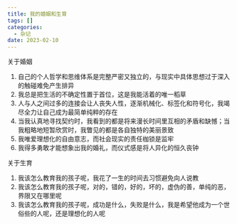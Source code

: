 ```yaml
---
title: 我的婚姻和生育
tags: []
categories:
  - 杂记
date: 2023-02-10
---
```

关于婚姻
1. 自己的个人哲学和思维体系是完整严密又独立的，与现实中具体思想过于深入的触碰难免产生排异
2. 我总是把生活的不确定性置于首位，这是我能活着的唯一稻草
3. 人与人之间过多的连接会让人丧失人性，逐渐机械化、标签化和符号化，我竭尽全力让自己成为最简单纯粹的存在
4. 当我认真地寻找契约时，我看到的都是将来漫长时间里互相的矛盾和缺憾；当我粗略地短暂欣赏时，我瞥见的都是各自独特的美丽景致
5. 我唯爱理想化的自由意志，而社会现实的责任枷锁是监牢
6. 我得多勇敢才能想象出我的婚礼，而仪式感是将人异化的恒久丧钟

关于生育
1. 我该怎么教育我的孩子呢，我花了一生的时间去习惯避免向人说教
2. 我该怎么教育我的孩子呢，对的，错的，好的，坏的，虚伪的善，单纯的恶，界限又在哪里呢
3. 我该怎么教育我的孩子呢，成功是什么，失败是什么，我是希望他成为一个世俗些的人呢，还是理想化的人呢
